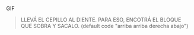 <gs-toolbox toolbox-url="https://gobstones.runners.mumuki.io/assets/minimal-kindergarten-toolbox.xml"></gs-toolbox>

<gs-attire attire-url="https://raw.githubusercontent.com/MumukiProject/mumuki-guia-gobstones-primeros-programas-kinder/master/assets/attires/config_1603206898114.json"></gs-attire>

GIF

> LLEVÁ EL CEPILLO AL DIENTE. PARA ESO, ENCOTRÁ EL BLOQUE QUE SOBRA Y SACALO. (default code "arriba arriba derecha abajo")